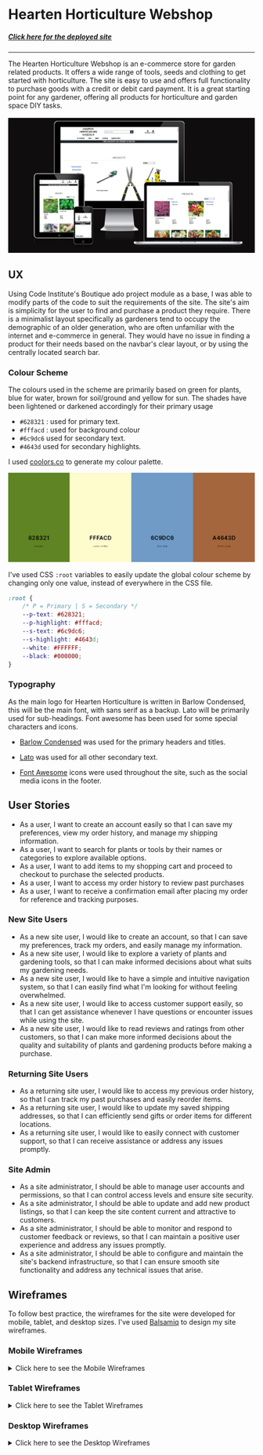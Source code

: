 # Hearten Horticulture Webshop

##### **[Click here for the deployed site](https://hhwebshop-a59157177b87.herokuapp.com/)**
-----------------------
The Hearten Horticulture Webshop is an e-commerce store for garden related products. It offers a wide range of tools, seeds and clothing to get started with horticulture. 
The site is easy to use and offers full functionality to purchase goods with a credit or debit card payment. It is a great starting point for any gardener, offering all products for horticulture and garden space DIY tasks.
<br><br>
![amiresponsive](documentation/amiresponsive_screenshot.webp)

## UX

Using Code Institute's Boutique ado project module as a base, I was able to modify parts of the code to suit the requirements of the site.
The site's aim is simplicity for the user to find and purchase a product they require. There is a minimalist layout specifically as gardeners tend to occupy the demographic of an older generation, who are often unfamiliar with the internet and e-commerce in general. They would have no issue in finding a product for their needs based on the navbar's clear layout, or by using the centrally located search bar.

### Colour Scheme

The colours used in the scheme are primarily based on green for plants, blue for water, brown for soil/ground and yellow for sun.
The shades have been lightened or darkened accordingly for their primary usage

- `#628321` : used for primary text.
- `#fffacd` : used for background colour 
- `#6c9dc6` used for secondary text.
- `#4643d` used for secondary highlights.

I used [coolors.co](https://coolors.co/628321-fffacd-6c9dc6-a4643d) to generate my colour palette.

![screenshot](documentation/coolors.png)

I've used CSS `:root` variables to easily update the global colour scheme by changing only one value, instead of everywhere in the CSS file.

```css
:root {
    /* P = Primary | S = Secondary */
    --p-text: #628321;
    --p-highlight: #fffacd;
    --s-text: #6c9dc6;
    --s-highlight: #4643d;
    --white: #FFFFFF;
    --black: #000000;
}
```

### Typography

As the main logo for Hearten Horticulture is written in Barlow Condensed, this will be the main font, with sans serif as a backup.
Lato will be primarily used for sub-headings. Font awesome has been used for some special characters and icons.

- [Barlow Condensed](https://fonts.google.com/specimen/Barlow+Condensed) was used for the primary headers and titles.

- [Lato](https://fonts.google.com/specimen/Lato) was used for all other secondary text.

- [Font Awesome](https://fontawesome.com) icons were used throughout the site, such as the social media icons in the footer.

## User Stories

- As a user, I want to create an account easily so that I can save my preferences, view my order history, and manage my shipping information.
- As a user, I want to search for plants or tools by their names or categories to explore available options.
- As a user, I want to add items to my shopping cart and proceed to checkout to purchase the selected products.
- As a user, I want to access my order history to review past purchases
- As a user, I want to receive a confirmation email after placing my order for reference and tracking purposes.

### New Site Users

- As a new site user, I would like to create an account, so that I can save my preferences, track my orders, and easily manage my information.
- As a new site user, I would like to explore a variety of plants and gardening tools, so that I can make informed decisions about what suits my gardening needs.
- As a new site user, I would like to have a simple and intuitive navigation system, so that I can easily find what I'm looking for without feeling overwhelmed.
- As a new site user, I would like to access customer support easily, so that I can get assistance whenever I have questions or encounter issues while using the site.
- As a new site user, I would like to read reviews and ratings from other customers, so that I can make more informed decisions about the quality and suitability of plants and gardening products before making a purchase.

### Returning Site Users

- As a returning site user, I would like to access my previous order history, so that I can track my past purchases and easily reorder items.
- As a returning site user, I would like to update my saved shipping addresses, so that I can efficiently send gifts or order items for different locations.
- As a returning site user, I would like to easily connect with customer support, so that I can receive assistance or address any issues promptly.

### Site Admin

- As a site administrator, I should be able to manage user accounts and permissions, so that I can control access levels and ensure site security.
- As a site administrator, I should be able to update and add new product listings, so that I can keep the site content current and attractive to customers.
- As a site administrator, I should be able to monitor and respond to customer feedback or reviews, so that I can maintain a positive user experience and address any issues promptly.
- As a site administrator, I should be able to configure and maintain the site's backend infrastructure, so that I can ensure smooth site functionality and address any technical issues that arise.

## Wireframes

To follow best practice, the wireframes for the site were developed for mobile, tablet, and desktop sizes.
I've used [Balsamiq](https://balsamiq.com/wireframes) to design my site wireframes.

### Mobile Wireframes

<details>
<summary> Click here to see the Mobile Wireframes </summary>

Home
  - ![screenshot](documentation/wireframes/home_mobile.png)

Products
  - ![screenshot](documentation/wireframes/products_mobile.png)

Product details
  - ![screenshot](documentation/wireframes/productdetails_mobile.png)

Registration
  - ![screenshot](documentation/wireframes/registration_mobile.png)

My Profile
  - ![screenshot](documentation/wireframes/profile_mobile.png)

Sign in 
  - ![screenshot](documentation/wireframes/login_mobile.png)

Sign out
  - ![screenshot](documentation/wireframes/signout_mobile.png)

Bag 
  - ![screenshot](documentation/wireframes/bag_mobile.png)

Checkout Success
  - ![screenshot](documentation/wireframes/checkoutsuccess_mobile.png)

Add a product
  - ![screenshot](documentation/wireframes/addproduct_mobile.png)

Edit a product
  - ![screenshot](documentation/wireframes/editproduct_mobile.png)

</details>

### Tablet Wireframes

<details>
<summary> Click here to see the Tablet Wireframes </summary>
Home
  - ![screenshot](documentation/wireframes/home_tablet.png)

Products
  - ![screenshot](documentation/wireframes/products_tablet.png)

Product details
  - ![screenshot](documentation/wireframes/productsdetails_tablet.png)

Registration
  - ![screenshot](documentation/wireframes/registration_tablet.png)

My Profile
  - ![screenshot](documentation/wireframes/profile_tablet.png)

Sign in 
  - ![screenshot](documentation/wireframes/login_tablet.png)

Sign out
  - ![screenshot](documentation/wireframes/signout_tablet.png)

Bag 
  - ![screenshot](documentation/wireframes/bag_tablet.png)

Checkout Success
  - ![screenshot](documentation/wireframes/checkoutsuccess_tablet.png)

Add a product
  - ![screenshot](documentation/wireframes/addproduct_tablet.png)

Edit a product
  - ![screenshot](documentation/wireframes/editproduct_tablet.png)

</details>

### Desktop Wireframes

<details>
<summary> Click here to see the Desktop Wireframes </summary>

Home
  - ![screenshot](documentation/wireframes/home_desktop.png)

Products
  - ![screenshot](documentation/wireframes/products_desktop.png)

Product details
  - ![screenshot](documentation/wireframes/productdetails_desktop.png)

Registration
  - ![screenshot](documentation/wireframes/registration_desktop.png)

My Profile
  - ![screenshot](documentation/wireframes/profile_desktop.png)

Sign in 
  - ![screenshot](documentation/wireframes/login_desktop.png)

Sign out
  - ![screenshot](documentation/wireframes/signout_desktop.png)

Bag 
  - ![screenshot](documentation/wireframes/bag_desktop.png)

Checkout Success
  - ![screenshot](documentation/wireframes/checkoutsuccess_desktop.png)

Add a product
  - ![screenshot](documentation/wireframes/addproduct_desktop.png)

Edit a product
  - ![screenshot](documentation/wireframes/editproduct_desktop.png)


</details>

